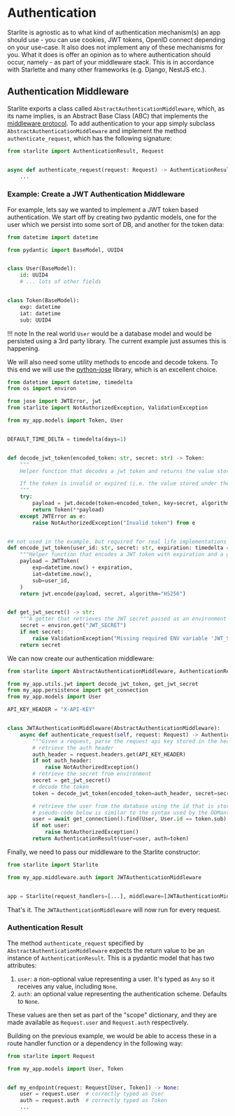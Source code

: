 # Authentication

Starlite is agnostic as to what kind of authentication mechanism(s) an app should use - you can use cookies, JWT tokens,
OpenID connect depending on your use-case. It also does not implement any of these mechanisms for you. What it does is
offer an opinion as to where authentication should occur, namely - as part of your middleware stack. This is in
accordance with Starlette and many other frameworks (e.g. Django, NestJS etc.).

## Authentication Middleware

Starlite exports a class called `AbstractAuthenticationMiddleware`, which, as its name implies, is an Abstract Base
Class (ABC) that implements the [middleware protocol](7-middleware.md#the-middleware-protocol). To add authentication to
your app simply subclass `AbstractAuthenticationMiddleware` and implement the method `authenticate_request`, which has
the following signature:

```python
from starlite import AuthenticationResult, Request


async def authenticate_request(request: Request) -> AuthenticationResult:
    ...
```

### Example: Create a JWT Authentication Middleware

For example, lets say we wanted to implement a JWT token based authentication. We start off by creating two pydantic
models, one for the user which we persist into some sort of DB, and another for the token data:

```python title="my_app/models.py"
from datetime import datetime

from pydantic import BaseModel, UUID4


class User(BaseModel):
    id: UUID4
    # ... lots of other fields


class Token(BaseModel):
    exp: datetime
    iat: datetime
    sub: UUID4
```

!!! note
In the real world `User` would be a database model and would be persisted using a 3rd party library. The
current example just assumes this is happening.

We will also need some utility methods to encode and decode tokens. To this end we will use
the [python-jose](https://github.com/mpdavis/python-jose) library, which is an excellent choice.

```python title="my_app/utils/jwt.py"
from datetime import datetime, timedelta
from os import environ

from jose import JWTError, jwt
from starlite import NotAuthorizedException, ValidationException

from my_app.models import Token, User


DEFAULT_TIME_DELTA = timedelta(days=1)


def decode_jwt_token(encoded_token: str, secret: str) -> Token:
    """
    Helper function that decodes a jwt token and returns the value stored under the 'sub' key

    If the token is invalid or expired (i.e. the value stored under the exp key is in the past) an exception is raised
    """
    try:
        payload = jwt.decode(token=encoded_token, key=secret, algorithms=["HS256"])
        return Token(**payload)
    except JWTError as e:
        raise NotAuthorizedException("Invalid token") from e


## not used in the example, but required for real life implementations and testing
def encode_jwt_token(user_id: str, secret: str, expiration: timedelta = DEFAULT_TIME_DELTA) -> str:
    """Helper function that encodes a JWT token with expiration and a given user_id"""
    payload = JWTToken(
        exp=datetime.now() + expiration,
        iat=datetime.now(),
        sub=user_id,
    )
    return jwt.encode(payload, secret, algorithm="HS256")


def get_jwt_secret() -> str:
    """A getter that retrieves the JWT secret passed as an environment variable"""
    secret = environ.get("JWT_SECRET")
    if not secret:
        raise ValidationException("Missing required ENV variable 'JWT_SECRET'")
    return secret
```

We can now create our authentication middleware:

```python title="my_app/middleware/auth.py"
from starlite import AbstractAuthenticationMiddleware, AuthenticationResult, NotAuthorizedException, Request

from my_app.utils.jwt import decode_jwt_token, get_jwt_secret
from my_app.persistence import get_connection
from my_app.models import User

API_KEY_HEADER = "X-API-KEY"


class JWTAuthenticationMiddleware(AbstractAuthenticationMiddleware):
    async def authenticate_request(self, request: Request) -> AuthenticationResult:
        """Given a request, parse the request api key stored in the header and retrieve the user"""
        # retrieve the auth header
        auth_header = request.headers.get(API_KEY_HEADER)
        if not auth_header:
            raise NotAuthorizedException()
        # retrieve the secret from environment
        secret = get_jwt_secret()
        # decode the token
        token = decode_jwt_token(encoded_token=auth_header, secret=secret)

        # retrieve the user from the database using the id that is stored as the sub value
        # pseudo-code below is similar to the syntax used by the ODMantic and SQLModel libraries
        user = await get_connection().find(User, User.id == token.sub)
        if not user:
            raise NotAuthorizedException()
        return AuthenticationResult(user=user, auth=token)
```

Finally, we need to pass our middleware to the Starlite constructor:

```python title="my_app/main.py"
from starlite import Starlite

from my_app.middleware.auth import JWTAuthenticationMiddleware


app = Starlite(request_handlers=[...], middleware=[JWTAuthenticationMiddleware])
```

That's it. The `JWTAuthenticationMiddleware` will now run for every request.

### Authentication Result

The method `authenticate_request` specified by `AbstractAuthenticationMiddleware` expects the return value to be an
instance of `AuthenticationResult`. This is a pydantic model that has two attributes:

1. `user`: a non-optional value representing a user. It's typed as `Any` so it receives any value, including `None`.
2. `auth`: an optional value representing the authentication scheme. Defaults to `None`.

These values are then set as part of the "scope" dictionary, and they are made available as `Request.user`
and `Request.auth` respectively.

Building on the previous example, we would be able to access these in a route handler function or a dependency in the
following way:

```python
from starlite import Request

from my_app.models import User, Token


def my_endpoint(request: Request[User, Token]) -> None:
    user = request.user  # correctly typed as User
    auth = request.auth  # correctly typed as Token
    ...
```
